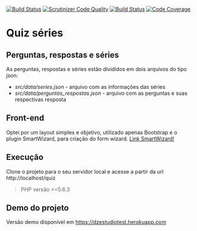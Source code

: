 [![Build Status](https://travis-ci.org/ombrodrigo/quiz-serie.svg?branch=master)](https://travis-ci.org/ombrodrigo/quiz-serie)
[![Scrutinizer Code Quality](https://scrutinizer-ci.com/g/ombrodrigo/quiz-serie/badges/quality-score.png?b=master)](https://scrutinizer-ci.com/g/ombrodrigo/quiz-serie/?branch=master)
[![Build Status](https://scrutinizer-ci.com/g/ombrodrigo/quiz-serie/badges/build.png?b=master)](https://scrutinizer-ci.com/g/ombrodrigo/quiz-serie/build-status/master)
[![Code Coverage](https://scrutinizer-ci.com/g/ombrodrigo/quiz-serie/badges/coverage.png?b=master)](https://scrutinizer-ci.com/g/ombrodrigo/quiz-serie/?branch=master)


# Quiz séries

## Perguntas, respostas e séries
As perguntas, respostas e séries estão divididos em dois arquivos do tipo json:
* *src/data/series.json* - arquivo com as informações das séries
* *src/data/perguntas_respostas.json* - arquivo com as perguntas e suas respectivas resposta

## Front-end
Optei por um layout simples e objetivo, utilizado apenas Bootstrap e o plugin SmartWizard, para criação do form wizard.
[Link SmartWizard!](https://github.com/techlab/SmartWizard)


## Execução
Clone o projeto para o seu servidor local e acesse a partir da url http://localhost/quiz
> PHP versão >=5.6.3 


## Demo do projeto
Versão demo disponível em https://dzestudiotest.herokuapp.com
